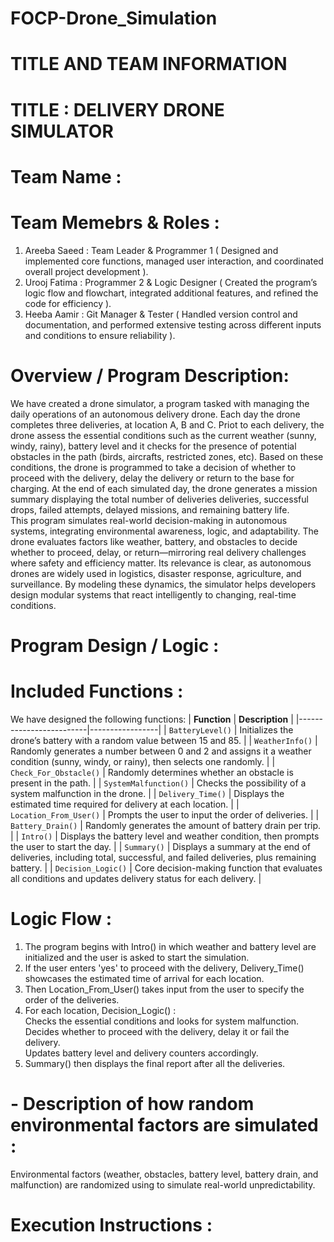 # FOCP-Drone_Simulation
# TITLE AND TEAM INFORMATION
# TITLE : DELIVERY DRONE SIMULATOR
# Team Name : 
# Team Memebrs & Roles :
1. Areeba Saeed : Team Leader & Programmer 1 ( Designed and implemented core functions, managed user interaction, and coordinated overall project development ).       
2. Urooj Fatima : Programmer 2 & Logic Designer ( Created the program’s logic flow and flowchart, integrated additional features, and refined the code for efficiency ).       
3. Heeba Aamir : Git Manager & Tester ( Handled version control and documentation, and performed extensive testing across different inputs and conditions to ensure reliability ).         

# Overview / Program Description:
We have created a drone simulator, a program tasked with managing the daily operations of an autonomous delivery drone. Each day the drone completes three deliveries, at location A, B and C. Priot to each delivery, the drone assess the essential conditions such as the current weather (sunny, windy, rainy), battery level and it checks for the presence of potential  obstacles in the path (birds, aircrafts, restricted zones, etc). Based on these conditions, the drone is programmed to take a decision of whether to proceed with the delivery, delay the delivery or return to the base for charging. At the end of each simulated day, the drone generates a mission summary displaying the total number of deliveries deliveries, successful drops, failed attempts, delayed missions, and remaining battery life.   
This program simulates real-world decision-making in autonomous systems, integrating environmental awareness, logic, and adaptability. The drone evaluates factors like weather, battery, and obstacles to decide whether to proceed, delay, or return—mirroring real delivery challenges where safety and efficiency matter. Its relevance is clear, as autonomous drones are widely used in logistics, disaster response, agriculture, and surveillance. By modeling these dynamics, the simulator helps developers design modular systems that react intelligently to changing, real-time conditions.
# Program Design / Logic :
# Included Functions :
We have designed the following functions:
| **Function**           | **Description** |
|-------------------------|-----------------|
| `BatteryLevel()`        | Initializes the drone’s battery with a random value between 15 and 85. |
| `WeatherInfo()`         | Randomly generates a number between 0 and 2 and assigns it a weather condition (sunny, windy, or rainy), then selects one randomly. |
| `Check_For_Obstacle()`  | Randomly determines whether an obstacle is present in the path. |
| `SystemMalfunction()`   | Checks the possibility of a system malfunction in the drone. |
| `Delivery_Time()`       | Displays the estimated time required for delivery at each location. |
| `Location_From_User()`  | Prompts the user to input the order of deliveries. |
| `Battery_Drain()`       | Randomly generates the amount of battery drain per trip. |
| `Intro()`               | Displays the battery level and weather condition, then prompts the user to start the day. |
| `Summary()`             | Displays a summary at the end of deliveries, including total, successful, and failed deliveries, plus remaining battery. |
| `Decision_Logic()`      | Core decision-making function that evaluates all conditions and updates delivery status for each delivery. |
# Logic Flow :
1. The program begins with Intro() in which weather and battery level are initialized and the user is asked to start the simulation.   
2. If the user enters 'yes' to proceed with the delivery, Delivery_Time() showcases the estimated time of arrival for each location.   
3. Then Location_From_User() takes input from the user to specify the order of the deliveries.
4. For each location, Decision_Logic() :    
Checks the essential conditions and looks for system malfunction.    
Decides whether to proceed with the delivery, delay it or fail the delivery.    
Updates battery level and delivery counters accordingly.
5. Summary() then displays the final report after all the deliveries.
# - Description of how random environmental factors are simulated :
Environmental factors (weather, obstacles, battery level, battery drain, and malfunction) are randomized using  to simulate real-world unpredictability.
# Execution Instructions :



